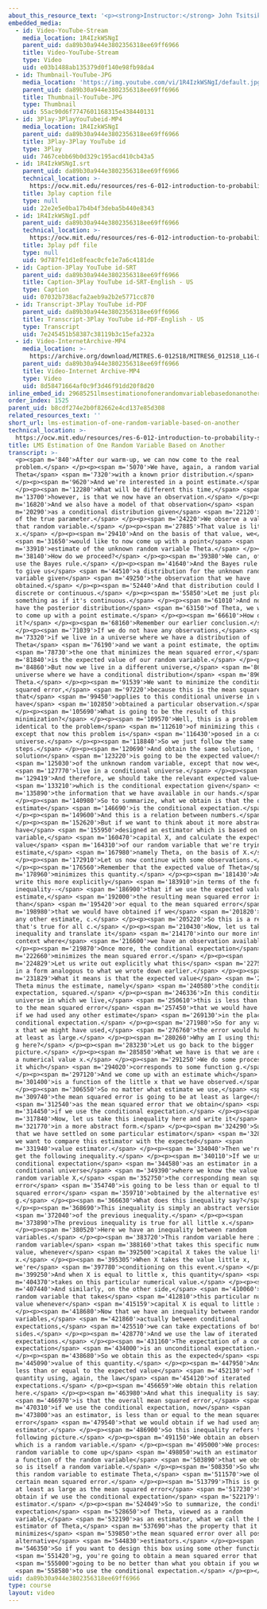```yaml
---
about_this_resource_text: '<p><strong>Instructor:</strong> John Tsitsiklis</p>'
embedded_media:
  - id: Video-YouTube-Stream
    media_location: 1R4IzkWSNgI
    parent_uid: da89b30a944e3802356318ee69ff6966
    title: Video-YouTube-Stream
    type: Video
    uid: e03b1488ab135379d0f140e98fb98da4
  - id: Thumbnail-YouTube-JPG
    media_location: 'https://img.youtube.com/vi/1R4IzkWSNgI/default.jpg'
    parent_uid: da89b30a944e3802356318ee69ff6966
    title: Thumbnail-YouTube-JPG
    type: Thumbnail
    uid: 55ac90d6f7747601168315e438440131
  - id: 3Play-3PlayYouTubeid-MP4
    media_location: 1R4IzkWSNgI
    parent_uid: da89b30a944e3802356318ee69ff6966
    title: 3Play-3Play YouTube id
    type: 3Play
    uid: 7467cebb69b0d329c195acd410cb43a5
  - id: 1R4IzkWSNgI.srt
    parent_uid: da89b30a944e3802356318ee69ff6966
    technical_location: >-
      https://ocw.mit.edu/resources/res-6-012-introduction-to-probability-spring-2018/part-ii-inference-limit-theorems/lms-estimation-of-one-random-variable-based-on-another/1R4IzkWSNgI.srt
    title: 3play caption file
    type: null
    uid: 22e2e5e0ba17b4b4f3deba5b440e8343
  - id: 1R4IzkWSNgI.pdf
    parent_uid: da89b30a944e3802356318ee69ff6966
    technical_location: >-
      https://ocw.mit.edu/resources/res-6-012-introduction-to-probability-spring-2018/part-ii-inference-limit-theorems/lms-estimation-of-one-random-variable-based-on-another/1R4IzkWSNgI.pdf
    title: 3play pdf file
    type: null
    uid: 9d787fe1d1e8feac0cfe1e7a6c4181de
  - id: Caption-3Play YouTube id-SRT
    parent_uid: da89b30a944e3802356318ee69ff6966
    title: Caption-3Play YouTube id-SRT-English - US
    type: Caption
    uid: 07032b738acfa2aeb9a2b2e5771cc870
  - id: Transcript-3Play YouTube id-PDF
    parent_uid: da89b30a944e3802356318ee69ff6966
    title: Transcript-3Play YouTube id-PDF-English - US
    type: Transcript
    uid: 7e245451b58387c38119b3c15efa232a
  - id: Video-InternetArchive-MP4
    media_location: >-
      https://archive.org/download/MITRES.6-012S18/MITRES6_012S18_L16-03_300k.mp4
    parent_uid: da89b30a944e3802356318ee69ff6966
    title: Video-Internet Archive-MP4
    type: Video
    uid: 8d58471664af0c9f3d46f91dd20f8d20
inline_embed_id: 29685251lmsestimationofonerandomvariablebasedonanother4970343
order_index: 1525
parent_uid: b8cdf274e2b0f82662e4cd137e85d308
related_resources_text: ''
short_url: lms-estimation-of-one-random-variable-based-on-another
technical_location: >-
  https://ocw.mit.edu/resources/res-6-012-introduction-to-probability-spring-2018/part-ii-inference-limit-theorems/lms-estimation-of-one-random-variable-based-on-another
title: LMS Estimation of One Random Variable Based on Another
transcript: >-
  <p><span m='840'>After our warm-up, we can now come to the real
  problem.</span> </p><p><span m='5070'>We have, again, a random variable
  Theta</span> <span m='7320'>with a known prior distribution.</span>
  </p><p><span m='9620'>And we're interested in a point estimate.</span>
  </p><p><span m='12280'>What will be different this time,</span> <span
  m='13700'>however, is that we now have an observation.</span> </p><p><span
  m='16820'>And we also have a model of that observation</span> <span
  m='20290'>as a conditional distribution given</span> <span m='22120'>the value
  of the true parameter.</span> </p><p><span m='24220'>We observe a value of
  that random variable.</span> </p><p><span m='27885'>That value is little
  x.</span> </p><p><span m='29410'>And on the basis of that value, we</span>
  <span m='31650'>would like to now come up with a point</span> <span
  m='33910'>estimate of the unknown random variable Theta.</span> </p><p><span
  m='38140'>How do we proceed?</span> </p><p><span m='39380'>We can, of course,
  use the Bayes rule.</span> </p><p><span m='41640'>And the Bayes rule is going
  to give us</span> <span m='44510'>a distribution for the unknown random
  variable given</span> <span m='49250'>the observation that we have
  obtained.</span> </p><p><span m='52440'>And that distribution could be
  discrete or continuous.</span> </p><p><span m='55850'>Let me just plot
  something as if it's continuous.</span> </p><p><span m='61010'>And now that we
  have the posterior distribution</span> <span m='63150'>of Theta, we would like
  to come up with a point estimate.</span> </p><p><span m='66610'>How do we do
  it?</span> </p><p><span m='68160'>Remember our earlier conclusion.</span>
  </p><p><span m='71039'>If we do not have any observations,</span> <span
  m='73320'>if we live in a universe where we have a distribution of
  Theta</span> <span m='76190'>and we want a point estimate, the optimal,</span>
  <span m='78730'>the one that minimizes the mean squared error,</span> <span
  m='81840'>is the expected value of our random variable.</span> </p><p><span
  m='84860'>But now we live in a different universe,</span> <span m='86960'>in a
  universe where we have a conditional distribution</span> <span m='89695'>of
  Theta.</span> </p><p><span m='91539'>We want to minimize the conditional mean
  squared error,</span> <span m='97220'>because this is the mean squared error
  that</span> <span m='99450'>applies to this conditional universe in which we
  have</span> <span m='102850'>obtained a particular observation.</span>
  </p><p><span m='105690'>What is going to be the result of this
  minimization?</span> </p><p><span m='109570'>Well, this is a problem that's
  identical to the problem</span> <span m='112610'>of minimizing this quantity,
  except that now this problem is</span> <span m='116430'>posed in a conditional
  universe.</span> </p><p><span m='118840'>So we just follow the same
  steps.</span> </p><p><span m='120690'>And obtain the same solution, the
  solution</span> <span m='123220'>is going to be the expected value</span>
  <span m='125030'>of the unknown random variable, except that now we</span>
  <span m='127770'>live in a conditional universe.</span> </p><p><span
  m='129419'>And therefore, we should take the relevant expected value</span>
  <span m='133210'>which is the conditional expectation given</span> <span
  m='135890'>the information that we have available in our hands.</span>
  </p><p><span m='140980'>So to summarize, what we obtain is that the optimal
  estimate</span> <span m='146690'>is the conditional expectation.</span>
  </p><p><span m='149600'>And this is a relation between numbers.</span>
  </p><p><span m='152620'>But if we want to think about it more abstractly, we
  have</span> <span m='155950'>designed an estimator which is based on a random
  variable,</span> <span m='160470'>capital X, and calculate the expected
  value</span> <span m='164310'>of our random variable that we're trying to
  estimate,</span> <span m='167980'>namely Theta, on the basis of X.</span>
  </p><p><span m='172910'>Let us now continue with some observations.</span>
  </p><p><span m='176560'>Remember that the expected value of Theta</span> <span
  m='178960'>minimizes this quantity.</span> </p><p><span m='181430'>And we can
  write this more explicitly</span> <span m='183910'>in terms of the following
  inequality--</span> <span m='186900'>that if we use the expected value as an
  estimate,</span> <span m='192000'>the resulting mean squared error is less
  than</span> <span m='195420'>or equal to the mean squared error</span> <span
  m='198980'>that we would have obtained if we</span> <span m='201820'>had used
  any other estimate, c.</span> </p><p><span m='205220'>So this is a relation
  that's true for all c.</span> </p><p><span m='210430'>Now, let us take this
  inequality and translate it</span> <span m='214170'>into our more interesting
  context where</span> <span m='216600'>we have an observation available.</span>
  </p><p><span m='219870'>Once more, the conditional expectation</span> <span
  m='222660'>minimizes the mean squared error.</span> </p><p><span
  m='224829'>Let us write out explicitly what this</span> <span m='227570'>means
  in a form analogous to what we wrote down earlier.</span> </p><p><span
  m='231829'>What it means is that the expected value</span> <span m='234880'>of
  Theta minus the estimate, namely</span> <span m='240580'>the conditional
  expectation, squared.</span> </p><p><span m='246336'>In this conditional
  universe in which we live,</span> <span m='250610'>this is less than or equal
  to the mean squared error</span> <span m='257450'>that we would have obtained
  if we had used any other estimate</span> <span m='269130'>in the place of the
  conditional expectation.</span> </p><p><span m='271980'>So for any value g of
  x that we might have used,</span> <span m='276760'>the error would have been
  at least as large.</span> </p><p><span m='280260'>Why am I using this notation
  g here?</span> </p><p><span m='283230'>Let us go back to the bigger
  picture.</span> </p><p><span m='285850'>What we have is that we are obtaining
  a numerical value x.</span> </p><p><span m='291250'>We do some processing to
  it which</span> <span m='294020'>corresponds to some function g.</span>
  </p><p><span m='297120'>And we come up with an estimate which</span> <span
  m='301400'>is a function of the little x that we have observed.</span>
  </p><p><span m='306550'>So no matter what estimate we use,</span> <span
  m='309740'>the mean squared error is going to be at least as large</span>
  <span m='312540'>as the mean squared error that we obtain</span> <span
  m='314450'>if we use the conditional expectation.</span> </p><p><span
  m='317840'>Now, let us take this inequality here and write it</span> <span
  m='321770'>in a more abstract form.</span> </p><p><span m='324290'>Suppose
  that we have settled on some particular estimator</span> <span m='328370'>and
  we want to compare this estimator with the expected</span> <span
  m='331940'>value estimator.</span> </p><p><span m='334040'>Then we're going to
  get the following inequality.</span> </p><p><span m='340110'>If we use the
  conditional expectation</span> <span m='344580'>as an estimator in a
  conditional universe</span> <span m='349390'>where we know the value of the
  random variable X,</span> <span m='352750'>the corresponding mean squared
  error</span> <span m='354740'>is going to be less than or equal to the mean
  squared error</span> <span m='359710'>obtained by the alternative estimator
  g.</span> </p><p><span m='366630'>What does this inequality say?</span>
  </p><p><span m='368690'>This inequality is simply an abstract version</span>
  <span m='372040'>of the previous inequality.</span> </p><p><span
  m='373890'>The previous inequality is true for all little x.</span>
  </p><p><span m='380520'>Here we have an inequality between random
  variables.</span> </p><p><span m='383720'>This random variable here is a
  random variable</span> <span m='388160'>that takes this specific numerical
  value, whenever</span> <span m='392500'>capital X takes the value little
  x.</span> </p><p><span m='395305'>When X takes the value little x,
  we're</span> <span m='397780'>conditioning on this event.</span> </p><p><span
  m='399250'>And when X is equal to little x, this quantity</span> <span
  m='404370'>takes on this particular numerical value.</span> </p><p><span
  m='407440'>And similarly, on the other side,</span> <span m='410060'>this is a
  random variable that takes</span> <span m='412810'>this particular numerical
  value whenever</span> <span m='415159'>capital X is equal to little x.</span>
  </p><p><span m='418680'>Now that we have an inequality between random
  variables,</span> <span m='421860'>actually between conditional
  expectations,</span> <span m='425510'>we can take expectations of both
  sides.</span> </p><p><span m='428770'>And we use the law of iterated
  expectations.</span> </p><p><span m='431160'>The expectation of a conditional
  expectation</span> <span m='434000'>is an unconditional expectation.</span>
  </p><p><span m='438680'>So we obtain this as the expected</span> <span
  m='445090'>value of this quantity.</span> </p><p><span m='447950'>And it's
  less than or equal to the expected value</span> <span m='452130'>of this
  quantity using, again, the law</span> <span m='454120'>of iterated
  expectations.</span> </p><p><span m='456659'>We obtain this relation
  here.</span> </p><p><span m='463980'>And what this inequality is saying</span>
  <span m='466970'>is that the overall mean squared error,</span> <span
  m='470310'>if we use the conditional expectation, now</span> <span
  m='473800'>as an estimator, is less than or equal to the mean squared
  error</span> <span m='479540'>that we would obtain if we had used any other
  estimator.</span> </p><p><span m='486900'>So this inequality refers to the
  following picture.</span> </p><p><span m='491150'>We obtain an observation
  which is a random variable.</span> </p><p><span m='495000'>We process that
  random variable to come up</span> <span m='498050'>with an estimator which is
  a function of the random variable</span> <span m='503890'>that we observe and
  so is itself a random variable.</span> </p><p><span m='508350'>So when we use
  this random variable to estimate Theta,</span> <span m='511570'>we obtain a
  certain mean squared error.</span> </p><p><span m='513799'>This is going to be
  at least as large as the mean squared error</span> <span m='517230'>that we
  obtain if we use the conditional expectation</span> <span m='522179'>as our
  estimator.</span> </p><p><span m='524049'>So to summarize, the conditional
  expectation</span> <span m='528650'>of Theta, viewed as a random
  variable,</span> <span m='532190'>as an estimator, what we call the LMS
  estimator of Theta,</span> <span m='537690'>has the property that it
  minimizes</span> <span m='539850'>the mean squared error over all possible
  alternative</span> <span m='544830'>estimators.</span> </p><p><span
  m='546350'>So if you want to design this box using some other function</span>
  <span m='551420'>g, you're going to obtain a mean squared error that's</span>
  <span m='555000'>going to be no better than what you obtain if you were</span>
  <span m='558580'>to use the conditional expectation.</span> </p><p></p>
uid: da89b30a944e3802356318ee69ff6966
type: course
layout: video
---
```

